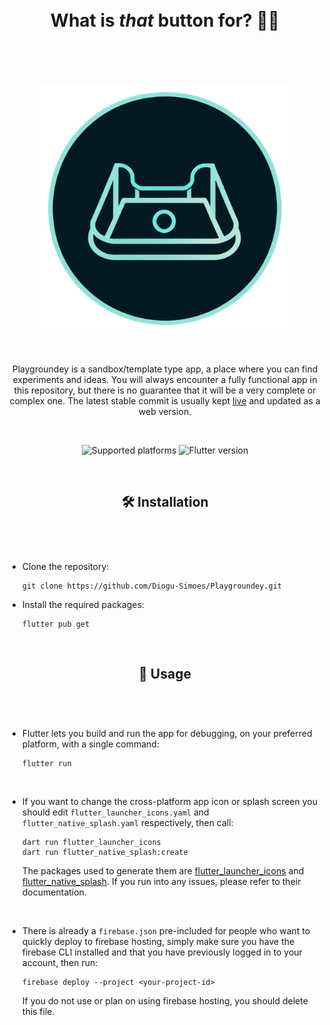 <h1 align="center">
  <br>
  What is <i>that</i> button for? 📱🔨
  <br>
  <br>
</h1>
<br>

<p align="center">
  <picture>
    <img src="assets/images/logo_1024.png" alt="logo_1024" width="400px">
  </picture>
</p>
<br>

<p align="center">
  Playgroundey is a sandbox/template type app, a place where you can find experiments and ideas. You will always encounter a fully functional app in this repository, but there is no guarantee that it will be a very complete or complex one. The latest stable commit is usually kept <a href="https://playgroundey.web.app">live</a> and updated as a web version.
</p>
<br>

<p align="center">
  <picture>
    <img src="https://img.shields.io/badge/platform-web | android | ios | windows | macos | linux-blue" alt="Supported platforms">
  </picture>
  <picture>
    <img src="https://img.shields.io/badge/flutter-3.13-brightgreen" alt="Flutter version">
  </picture>
</p>

<br>
<h2></h2>
<h2 align="center">
  🛠️ Installation
  <br>
  <br>
</h2>
<br>

- Clone the repository:

  ```shell
  git clone https://github.com/Diogu-Simoes/Playgroundey.git
  ```

- Install the required packages:

  ```shell
  flutter pub get
  ```

<br>
<h2></h2>
<h2 align="center">
  🚩 Usage
  <br>
  <br>
</h2>
<br>

- Flutter lets you build and run the app for debugging, on your preferred platform, with a single command:

  ```shell
  flutter run
  ```

<br>

- If you want to change the cross-platform app icon or splash screen you should edit `flutter_launcher_icons.yaml` and `flutter_native_splash.yaml` respectively, then call:

  ```shell
  dart run flutter_launcher_icons
  dart run flutter_native_splash:create
  ```

  The packages used to generate them are [flutter_launcher_icons](https://pub.dev/packages/flutter_launcher_icons) and [flutter_native_splash](https://pub.dev/packages/flutter_native_splash). If you run into any issues, please refer to their documentation.

<br>

- There is already a `firebase.json` pre-included for people who want to quickly deploy to firebase hosting, simply make sure you have the firebase CLI installed and that you have previously logged in to your account, then run:

  ```shell
  firebase deploy --project <your-project-id>
  ```

  If you do not use or plan on using firebase hosting, you should delete this file.
